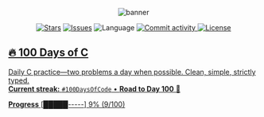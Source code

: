 <!-- Banner -->
<p align="center">
  <img src="https://capsule-render.vercel.app/api?type=venom&height=160&text=100%20Days%20of%20C&fontAlign=50&fontColor=ffffff&color=0:111827,100:0ea5e9" alt="banner"/>
</p>

<p align="center">
  <a href="https://github.com/devxnshx/100_days-of-code/stargazers"><img alt="Stars" src="https://img.shields.io/github/stars/devxnshx/100_days-of-code?style=for-the-badge"></a>
  <a href="https://github.com/devxnshx/100_days-of-code/issues"><img alt="Issues" src="https://img.shields.io/github/issues/devxnshx/100_days-of-code?style=for-the-badge"></a>
  <img alt="Language" src="https://img.shields.io/badge/C-100%25-0A7BC1?style=for-the-badge">
  <a href="https://github.com/devxnshx?tab=projects"><img alt="Commit activity" src="https://img.shields.io/github/commit-activity/m/devxnshx/100_days-of-code?style=for-the-badge">
  <img alt="License" src="https://img.shields.io/github/license/devxnshx/100_days-of-code?style=for-the-badge">
</p>

## 🔥 100 Days of C
Daily C practice—two problems a day when possible. Clean, simple, strictly typed.  
**Current streak:** `#100DaysOfCode` • **Road to Day 100** 🚀

**Progress**
[█████-----] 9% (9/100)


